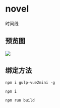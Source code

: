 # novel

时间线


## 预览图

![](../screen/timeline.gif)

## 绑定方法

```
npm i gulp-vue2mini -g

npm i

npm run build
```